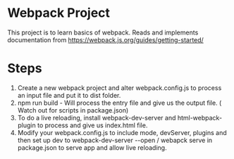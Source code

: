 # Webpack Project
This project is to learn basics of webpack.
Reads and implements documentation from https://webpack.js.org/guides/getting-started/
# Steps
1. Create a new webpack project and alter webpack.config.js to process an input file and put it to dist folder.
2. npm run build - Will process the entry file and give us the output file. ( Watch out for scripts in package.json)
3. To do a live reloading, install webpack-dev-server and html-webpack-plugin to process and give us index.html file.
4. Modify your webpack.config.js to include mode, devServer, plugins and then set up dev to webpack-dev-server --open / webapck serve in package.json to serve app and allow live reloading.
